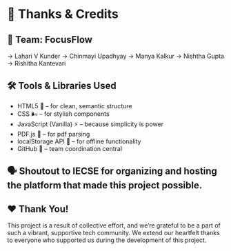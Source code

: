 # 🙏 Thanks & Credits



## 👥 Team: FocusFlow

-> Lahari V Kunder 
-> Chinmayi Upadhyay
-> Manya Kalkur 
-> Nishtha Gupta
-> Rishitha Kantevari 


## 🛠️ Tools & Libraries Used



- HTML5 🧱 – for clean, semantic structure 
- CSS 🌬️ – for stylish components
- JavaScript (Vanilla) ⚡ – because simplicity is power 
- PDF.js 📄 – for pdf parsing
- localStorage API 💾 – for offline functionality 
- GitHub 🚀 – team coordination central




## 🗣️ Shoutout to IECSE for organizing and hosting the platform that made this project possible.




## ❤️ Thank You!

This project is a result of collective effort, and we’re grateful to be a part of such a vibrant, supportive tech community.
We extend our heartfelt thanks to everyone who supported us during the development of this project.


